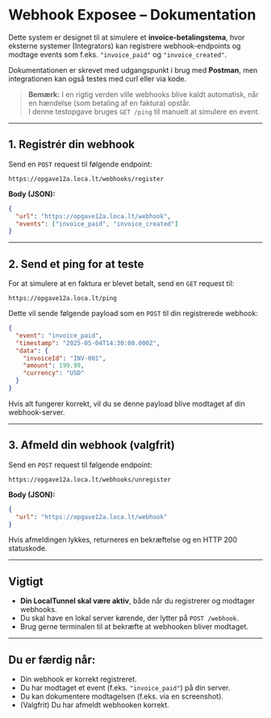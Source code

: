 # Webhook Exposee – Dokumentation

Dette system er designet til at simulere et **invoice-betalingstema**, hvor eksterne systemer (Integrators) kan registrere webhook-endpoints og modtage events som f.eks. `"invoice_paid"` og `"invoice_created"`.

Dokumentationen er skrevet med udgangspunkt i brug med **Postman**, men integrationen kan også testes med curl eller via kode.

> **Bemærk:** I en rigtig verden ville webhooks blive kaldt automatisk, når en hændelse (som betaling af en faktura) opstår.  
> I denne testopgave bruges `GET /ping` til manuelt at simulere en event.

---

## 1. Registrér din webhook

Send en `POST` request til følgende endpoint:

```
https://opgave12a.loca.lt/webhooks/register
```

**Body (JSON):**
```json
{
  "url": "https://opgave12a.loca.lt/webhook",
  "events": ["invoice_paid", "invoice_created"]
}
```

---

## 2. Send et ping for at teste

For at simulere at en faktura er blevet betalt, send en `GET` request til:

```
https://opgave12a.loca.lt/ping
```

Dette vil sende følgende payload som en `POST` til din registrerede webhook:

```json
{
  "event": "invoice_paid",
  "timestamp": "2025-05-04T14:30:00.000Z",
  "data": {
    "invoiceId": "INV-001",
    "amount": 199.99,
    "currency": "USD"
  }
}
```

Hvis alt fungerer korrekt, vil du se denne payload blive modtaget af din webhook-server.

---

## 3. Afmeld din webhook (valgfrit)

Send en `POST` request til følgende endpoint:

```
https://opgave12a.loca.lt/webhooks/unregister
```

**Body (JSON):**
```json
{
  "url": "https://opgave12a.loca.lt/webhook"
}
```

Hvis afmeldingen lykkes, returneres en bekræftelse og en HTTP 200 statuskode.

---

## Vigtigt

- **Din LocalTunnel skal være aktiv**, både når du registrerer og modtager webhooks.
- Du skal have en lokal server kørende, der lytter på `POST /webhook`.
- Brug gerne terminalen til at bekræfte at webhooken bliver modtaget.

---

## Du er færdig når:

- Din webhook er korrekt registreret.
- Du har modtaget et event (f.eks. `"invoice_paid"`) på din server.
- Du kan dokumentere modtagelsen (f.eks. via en screenshot).
- (Valgfrit) Du har afmeldt webhooken korrekt.
